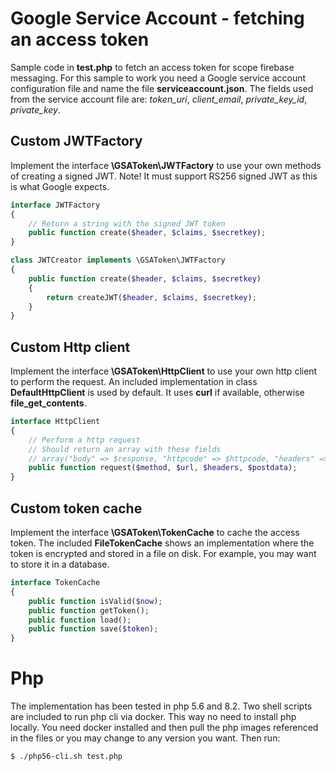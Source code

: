 # Google Service Account - fetching an access token

Sample code in **test.php** to fetch an access token for scope firebase messaging.
For this sample to work you need a Google service account configuration file and name the file 
**serviceaccount.json**.
The fields used from the service account file are: *token_uri*, *client_email*, *private_key_id*, *private_key*.



## Custom JWTFactory

Implement the interface **\GSAToken\JWTFactory** to use your own methods of creating a signed JWT. Note! It must support RS256 signed JWT as this is what Google expects.

```php
interface JWTFactory
{
	// Return a string with the signed JWT token
	public function create($header, $claims, $secretkey);
}

class JWTCreator implements \GSAToken\JWTFactory
{
    public function create($header, $claims, $secretkey)
    {
        return createJWT($header, $claims, $secretkey);
    }
}
```


## Custom Http client

Implement the interface **\GSAToken\HttpClient** to use your own http client to perform the request.
An included implementation in class **DefaultHttpClient** is used by default. It uses **curl** if available, otherwise **file_get_contents**.

```php
interface HttpClient 
{
	// Perform a http request
	// Should return an array with these fields
	// array("body" => $response, "httpcode" => $httpcode, "headers" => $responseheaders, "error" => $error);
	public function request($method, $url, $headers, $postdata);
}
```

## Custom token cache

Implement the interface **\GSAToken\TokenCache** to cache the access token. The included **FileTokenCache** shows an implementation where the token is encrypted and stored in a file on disk. For example, you may want to store it in a database.

```php
interface TokenCache
{
	public function isValid($now);
	public function getToken();
	public function load();
	public function save($token);
}
```


# Php 

The implementation has been tested in php 5.6 and 8.2. Two shell scripts are included to run php cli via docker. This way no need to install php locally. You need docker installed and then pull the php images referenced in the files or you may change to any version you want. Then run:

```
$ ./php56-cli.sh test.php
```